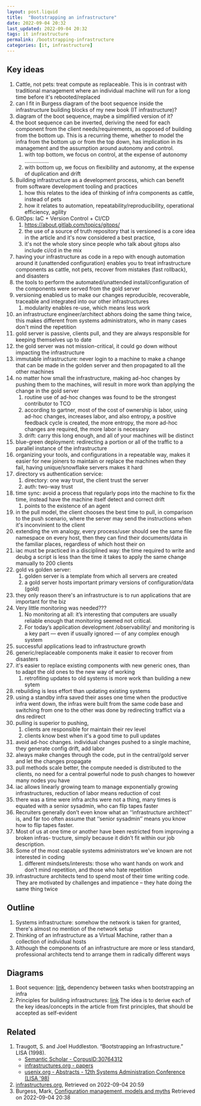 ```yaml
---
layout: post.liquid
title:  "Bootstrapping an infrastructure"
date: 2022-09-04 20:32
last_updated: 2022-09-04 20:32
tags: it infrastructure 
permalink: /bootstrapping-infrastructure
categories: [it, infrastructure]
---
```


## Key ideas

1. Cattle, not pets: treat compute as replaceable. This is in contrast with 
   traditional management where an individual machine will run for a long time before 
   it's rebooted/replaced
2. can I fit in Burgess diagram of the boot sequence inside the infrastructure 
   building blocks of my new book (IT infrastructure)?
3. diagram of the boot sequence, maybe a simplified version of it?
4. the boot sequence can be inverted, deriving the need for each component from the 
   client needs/requirements, as opposed of building from the bottom up. This is a 
   recurring theme, whether to model the infra from the bottom up or from the top down,
   has implication in its management and the assumption around autonomy and control.
   1. with top bottom, we focus on control, at the expense of autonomy ................
   2. with bottom up, we focus on flexibility and autonomy, at the expense of 
      duplication and drift
5. Building infrastructure as a development process, which can benefit from software 
   development tooling and practices
   1. how this relates to the idea of thinking of infra components as cattle, instead 
      of pets
   2. how it relates to automation, repeatability/reproducibility, operational 
      efficiency, agility
6. GitOps: IaC + Version Control + CI/CD
   1. https://about.gitlab.com/topics/gitops/
   2. the use of a source of truth repository that is versioned is a core idea in the 
      article and it's now considered a best practice, 
   3. it's not the whole story since people who talk about gitops also include ci/cd 
      in the mix
7. having your infrastructure as code in a repo with enough automation around it 
   (unattended configuration) enables you to treat infrastructure components as cattle,
   not pets, recover from mistakes (fast rollback), and disasters
8. the tools to perform the automated/unattended install/configuration of the components were 
   served from the gold server
9. versioning enabled us to make our changes reproducible, recoverable, traceable 
   and  integrated into our other infrastructures
   1. modularity enables re-use, which means less work
10. an infrastructure engineer/architect abhors doing the same thing twice, this makes 
    different from systems administrators, who in many cases don't mind the
    repetition 
11. gold server is passive, clients pull, and they are always responsible for keeping 
    themselves up to date
12. the gold server was not mission-critical, it could go down without impacting the 
    infrastructure
13. immutable infrastructure: never login to a machine to make a change that can be 
    made in the golden server and then propagated to all the other machines
14. no matter how small the infrastructure, making ad-hoc changes by pushing them to 
    the machines, will result in more work than applying the change in the gold server
    1. routine use of ad-hoc changes was found to be the strongest contributor to TCO
    2. according to gartner, most of the cost of ownership is labor, using ad-hoc 
       changes, increases labor, and also entropy, a positive feedback cycle is 
       created, the more entropy, the more ad-hoc changes are required, the more labor 
       is necessary
    3. drift: carry this long enough, and all of your machines will be distinct
15. blue-green deployment: redirecting a portion or all of the traffic to a parallel 
    instance of the infrastructure
16. organizing your tools, and configurations in a repeatable way, makes it easier for 
    new joiners to maintain or replace the machines when they fail, having 
    unique/snowflake servers makes it hard 
17. directory vs authentication service:
    1. directory: one way trust, the client trust the server
    2. auth: two-way trust
18. time sync: avoid a process that regularly pops into the machine to fix the time, 
    instead have the machine itself detect and correct drift
    1. points to the existence of an agent
19. in the pull model, the client chooses the best time to pull, in comparison to the 
    push scenario, where the server may send the instructions when it's inconvinient 
    to the client
20. extending the vm analogy, every process/user should see the same file namespace on 
    every host, then they can find their documents/data in the familiar places, 
    regardless of which host their on
21. iac must be practiced in a disciplined way: the time required to write and deubg a 
    script is less than the time it takes to apply the same change manually to 200 clients
22. gold vs golden server:
    1. golden server is a template from which all servers are created
    2. a gold server hosts important primary versions of configuration/data (gold)
23. they only reason there's an infrastructure is to run applications that are 
    important for the biz
24. Very little monitoring was needed???
    1. No monitoring at all: it’s interesting that computers are usually reliable enough that monitoring seemed not critical. 
    2. For today’s application development /observability/ and monitoring is a key part — even if usually ignored — of any complex enough system
25. successful applications lead to infrastructure growth
26. generic/replaceable components make it easier to recover from disasters
27. it's easier to replace existing components with new generic ones, than to adapt 
    the old ones to the new way of working
    1. retrofiting updates to old systems is more work than building a new sytem
28. rebuilding is less effort than updating existing systems
29. using a standby infra saved their asses one time when the productive infra went 
    down, the infras were built from the same code base and switching from one to the 
    other was done by redirecting traffict via a dns redirect
30. pulling is superior to pushing, 
    1. clients are responsible for maintain their rev level
    2. clients know best when it's a good time to pull updates
31. avoid ad-hoc changes. individual changes pushed to a single machine, they 
    generate config drift, add labor
32. always make changes through the code, put in the central/gold server and let the 
    changes propagate
33. pull methods scale better, the compute needed is distributed to the clients, no 
    need for a central powerful node to push changes to however many nodes you have
34. iac allows linearly growing team to manage exponentially growing infrastructures, 
    reduction of labor means reduction of cost
35. there was a time were infra archs were not a thing, many times is equated with a 
    senior sysadmin, who can flip tapes faster
36. Recruiters generally don’t even know what an ‘‘infrastructure architect’’ is, and far too often assume that ‘‘senior sysadmin’’ means you know how to flip tapes faster.
37. Most of us at one time or another have been restricted from improving a broken 
    infras- tructure, simply because it didn’t fit within our job description.
38. Some of the most capable systems administrators we’ve known are not interested in coding
    1. different mindsets/interests: those who want hands on work and don’t mind repetition, and those who hate repetition
39. infrastructure architects tend to spend most of their time writing code. They are motivated by challenges and impatience – they hate doing the same thing twice


## Outline

1. Systems infrastructure: somehow the network is taken for granted, there's almost no 
   mention of the network setup
2. Thinking of an infrastructure as a Virtual Machine, rather than a collection of 
   individual hosts
3. Although the components of an infrastructure are more or less standard, 
   professional architects tend to arrange them in radically different ways

## Diagrams

1. Boot sequence: [link](./diagrams/boot-sequence.puml), dependency between tasks when 
   bootstrapping an infra
2. Principles for building infrastructures: [link](./diagrams/building-infrastructure.puml)
   The idea is to derive each of the key ideas/concepts in the article from first 
   principles, that should be accepted as self-evident

## Related

1. Traugott, S. and Joel Huddleston. “Bootstrapping an Infrastructure.” LISA (1998).
   - [Semantic Scholar - CorpusID:30764312](https://api.semanticscholar.org/CorpusID:30764312)
   - [infrastructures.org - papers](http://www.infrastructures.org/papers/bootstrap/bootstrap.html)
   - [usenix.org - Abstracts - 12th Systems Administration Conference (LISA '98)](https://www.usenix.org/legacy/publications/library/proceedings/lisa98/traugott.html)
2. [infrastructures.org](http://www.infrastructures.org), Retrieved on 2022-09-04 20:59
3. Burgess, Mark, [Configuration management, models and myths](http://markburgess.org/cm.html)
   Retrieved on 2022-09-04 20:38
